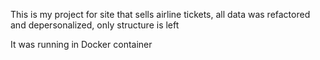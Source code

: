 This is my project for site that sells airline tickets, all data was refactored and depersonalized, only structure is left

It was running in Docker container
